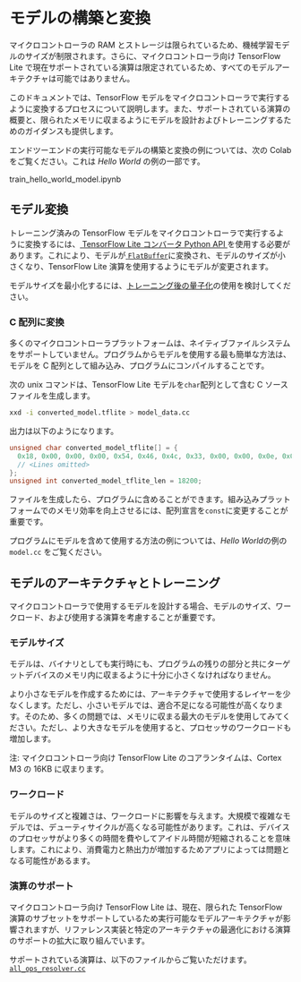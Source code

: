 # モデルの構築と変換

マイクロコントローラの RAM とストレージは限られているため、機械学習モデルのサイズが制限されます。さらに、マイクロコントローラ向け TensorFlow Lite で現在サポートされている演算は限定されているため、すべてのモデルアーキテクチャは可能ではありません。

このドキュメントでは、TensorFlow モデルをマイクロコントローラで実行するように変換するプロセスについて説明します。また、サポートされている演算の概要と、限られたメモリに収まるようにモデルを設計およびトレーニングするためのガイダンスも提供します。

エンドツーエンドの実行可能なモデルの構築と変換の例については、次の Colab をご覧ください。これは <em>Hello World</em> の例の一部です。

train_hello_world_model.ipynb

## モデル変換

トレーニング済みの TensorFlow モデルをマイクロコントローラで実行するように変換するには、[ TensorFlow Lite コンバータ Python API ](https://www.tensorflow.org/lite/convert/)を使用する必要があります。これにより、モデルが[ `FlatBuffer`](https://google.github.io/flatbuffers/)に変換され、モデルのサイズが小さくなり、TensorFlow Lite 演算を使用するようにモデルが変更されます。

モデルサイズを最小化するには、[トレーニング後の量子化](https://www.tensorflow.org/lite/performance/post_training_quantization)の使用を検討してください。

### C 配列に変換

多くのマイクロコントローラプラットフォームは、ネイティブファイルシステムをサポートしていません。プログラムからモデルを使用する最も簡単な方法は、モデルを C 配列として組み込み、プログラムにコンパイルすることです。

次の unix コマンドは、TensorFlow Lite モデルを`char`配列として含む C ソースファイルを生成します。

```bash
xxd -i converted_model.tflite > model_data.cc
```

出力は以下のようになります。

```c
unsigned char converted_model_tflite[] = {
  0x18, 0x00, 0x00, 0x00, 0x54, 0x46, 0x4c, 0x33, 0x00, 0x00, 0x0e, 0x00,
  // <Lines omitted>
};
unsigned int converted_model_tflite_len = 18200;
```

ファイルを生成したら、プログラムに含めることができます。組み込みプラットフォームでのメモリ効率を向上させるには、配列宣言を`const`に変更することが重要です。

プログラムにモデルを含めて使用する方法の例については、<em>Hello World</em>の例の<a> <code>model.cc</code></a>  をご覧ください。

## モデルのアーキテクチャとトレーニング

マイクロコントローラで使用するモデルを設計する場合、モデルのサイズ、ワークロード、および使用する演算を考慮することが重要です。

### モデルサイズ

モデルは、バイナリとしても実行時にも、プログラムの残りの部分と共にターゲットデバイスのメモリ内に収まるように十分に小さくなければなりません。

より小さなモデルを作成するためには、アーキテクチャで使用するレイヤーを少なくします。ただし、小さいモデルでは、適合不足になる可能性が高くなります。そのため、多くの問題では、メモリに収まる最大のモデルを使用してみてください。ただし、より大きなモデルを使用すると、プロセッサのワークロードも増加します。

注: マイクロコントローラ向け TensorFlow Lite のコアランタイムは、Cortex M3 の 16KB に収まります。

### ワークロード

モデルのサイズと複雑さは、ワークロードに影響を与えます。大規模で複雑なモデルでは、デューティサイクルが高くなる可能性があります。これは、デバイスのプロセッサがより多くの時間を費やしてアイドル時間が短縮されることを意味します。これにより、消費電力と熱出力が増加するためアプリによっては問題となる可能性があるます。

### 演算のサポート

マイクロコントローラ向け TensorFlow Lite は、現在、限られた TensorFlow 演算のサブセットをサポートしているため実行可能なモデルアーキテクチャが影響されますが、リファレンス実装と特定のアーキテクチャの最適化における演算のサポートの拡大に取り組んでいます。

サポートされている演算は、以下のファイルからご覧いただけます。[`all_ops_resolver.cc`](https://github.com/tensorflow/tflite-micro/blob/main/tensorflow/lite/micro/all_ops_resolver.cc)
